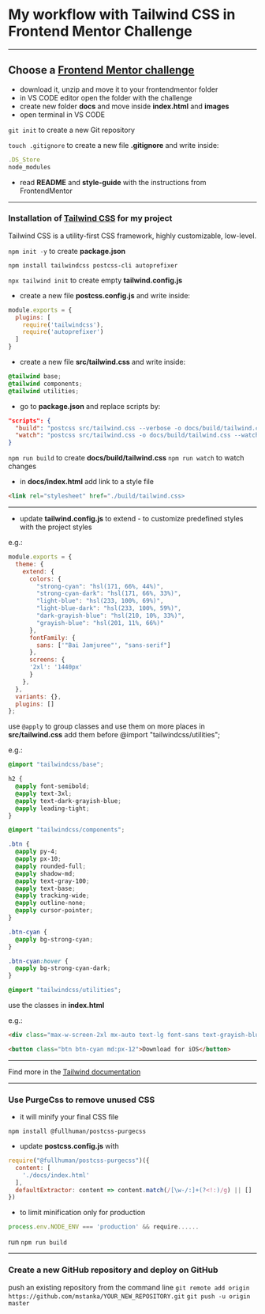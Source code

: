 # My workflow with Tailwind CSS in Frontend Mentor Challenge

---

## Choose a [Frontend Mentor challenge](https://www.frontendmentor.io/challenges)

- download it, unzip and move it to your frontendmentor folder
- in VS CODE editor open the folder with the challenge
- create new folder **docs** and move inside **index.html** and **images**
- open terminal in VS CODE

`git init` to create a new Git repository

`touch .gitignore` to create a new file **.gitignore** and write inside:

```javascript
.DS_Store
node_modules
```

- read **README** and **style-guide** with the instructions from FrontendMentor

---

### Installation of [Tailwind CSS](https://tailwindcss.com/) for my project

Tailwind CSS is a utility-first CSS framework, highly customizable, low-level.

`npm init -y` to create **package.json**

`npm install tailwindcss postcss-cli autoprefixer`

`npx tailwind init` to create empty **tailwind.config.js**

- create a new file **postcss.config.js** and write inside:

```javascript
module.exports = {
  plugins: [
    require('tailwindcss'),
    require('autoprefixer')
  ]
}
```

- create a new file **src/tailwind.css** and write inside:

```css
@tailwind base;
@tailwind components;
@tailwind utilities;
```

- go to **package.json** and replace scripts by:

```json
"scripts": {
  "build": "postcss src/tailwind.css --verbose -o docs/build/tailwind.css",
  "watch": "postcss src/tailwind.css -o docs/build/tailwind.css --watch"
}
```

`npm run build` to create **docs/build/tailwind.css**
`npm run watch` to watch changes

- in **docs/index.html** add link to a style file

```html
<link rel="stylesheet" href="./build/tailwind.css>
```

---

- update **tailwind.config.js** to extend - to customize predefined styles with the project styles

e.g.:

```javascript
module.exports = {
  theme: {
    extend: {
      colors: {
        "strong-cyan": "hsl(171, 66%, 44%)",
        "strong-cyan-dark": "hsl(171, 66%, 33%)",
        "light-blue": "hsl(233, 100%, 69%)",
        "light-blue-dark": "hsl(233, 100%, 59%)",
        "dark-grayish-blue": "hsl(210, 10%, 33%)",
        "grayish-blue": "hsl(201, 11%, 66%)"
      },
      fontFamily: {
        sans: ['"Bai Jamjuree"', "sans-serif"]
      },
      screens: {
      '2xl': '1440px'
      }
    },
  },
  variants: {},
  plugins: []
};
```

use `@apply` to group classes and use them on more places
in **src/tailwind.css**
add them before @import "tailwindcss/utilities";

e.g.:

```css
@import "tailwindcss/base";

h2 {
  @apply font-semibold;
  @apply text-3xl;
  @apply text-dark-grayish-blue;
  @apply leading-tight;
}

@import "tailwindcss/components";

.btn {
  @apply py-4;
  @apply px-10;
  @apply rounded-full;
  @apply shadow-md;
  @apply text-gray-100;
  @apply text-base;
  @apply tracking-wide;
  @apply outline-none;
  @apply cursor-pointer;
}

.btn-cyan {
  @apply bg-strong-cyan;
}

.btn-cyan:hover {
  @apply bg-strong-cyan-dark;
}

@import "tailwindcss/utilities";
```

use the classes in **index.html**

e.g.:

```html
<div class="max-w-screen-2xl mx-auto text-lg font-sans text-grayish-blue text-center bg-white">
```

```html
<button class="btn btn-cyan md:px-12">Download for iOS</button>
```

---

Find more in the [Tailwind documentation](https://tailwindcss.com/)

---

### Use PurgeCss to remove unused CSS

- it will minify your final CSS file

`npm install @fullhuman/postcss-purgecss`

- update **postcss.config.js** with

```javascript
require("@fullhuman/postcss-purgecss")({
  content: [
    './docs/index.html'
  ],
  defaultExtractor: content => content.match(/[\w-/:]+(?<!:)/g) || []
})
```

- to limit minification only for production

```javascript
process.env.NODE_ENV === 'production' && require......
```

run `npm run build`

---

### Create a new GitHub repository and deploy on GitHub

push an existing repository from the command line
`git remote add origin https://github.com/mstanka/YOUR_NEW_REPOSITORY.git`
`git push -u origin master`
